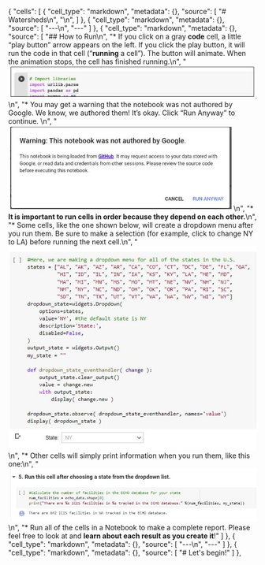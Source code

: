 {
 "cells": [
  {
   "cell_type": "markdown",
   "metadata": {},
   "source": [
    "# Watersheds\n",
    "\n",   ]
  },
  {
   "cell_type": "markdown",
   "metadata": {},
   "source": [
    "---\n",
    "---"
   ]
  },
  {
   "cell_type": "markdown",
   "metadata": {},
   "source": [
    "## How to Run\n",
    "* If you click on a gray **code** cell, a little “play button” arrow appears on the left. If you click the play button, it will run the code in that cell (“**running** a cell”). The button will animate. When the animation stops, the cell has finished running.\n",
    "![Where to click to run the cell](https://github.com/edgi-govdata-archiving/EEW-Image-Assets/blob/master/Jupyter%20instructions/pressplay.JPG?raw=true)\n",
    "* You may get a warning that the notebook was not authored by Google. We know, we authored them! It’s okay. Click “Run Anyway” to continue. \n",
    "![Error Message](https://github.com/edgi-govdata-archiving/EEW-Image-Assets/blob/master/Jupyter%20instructions/warning-message.JPG?raw=true)\n",
    "* **It is important to run cells in order because they depend on each other.**\n",
    "* Some cells, like the one shown below, will create a dropdown menu after you run them. Be sure to make a selection (for example, click to change NY to LA) before running the next cell.\n",
    "![Dropdown menu](https://github.com/edgi-govdata-archiving/EEW-Image-Assets/blob/master/Jupyter%20instructions/dropdown.JPG?raw=true)\n",
    "* Other cells will simply print information when you run them, like this one:\n",
    "![Simple cell](https://github.com/edgi-govdata-archiving/EEW-Image-Assets/blob/master/Jupyter%20instructions/cell-simple.JPG?raw=true)\n",
    "* Run all of the cells in a Notebook to make a complete report. Please feel free to look at and **learn about each result as you create it**!"
   ]
  },
  {
   "cell_type": "markdown",
   "metadata": {},
   "source": [
    "---\n",
    "---"
   ]
  },
  {
   "cell_type": "markdown",
   "metadata": {},
   "source": [
    "# Let's begin!"
   ]
  },
